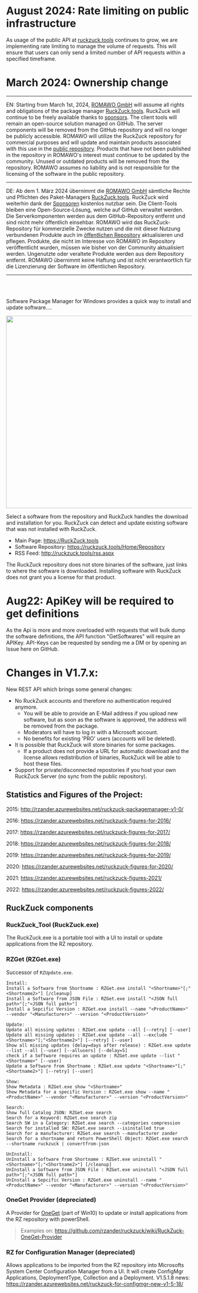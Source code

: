 # August 2024: Rate limiting on public infrastructure
As usage of the public API at [ruckzuck.tools](https://ruckzuck.tools) continues to grow, we are implementing rate limiting to manage the volume of requests. This will ensure that users can only send a limited number of API requests within a specified timeframe.

# March 2024: Ownership change
***
EN: Starting from March 1st, 2024, [ROMAWO GmbH](https://romawo.com) will assume all rights and obligations of the package manager [RuckZuck.tools](https://ruckzuck.tools/). RuckZuck will continue to be freely available thanks to [sponsors](https://ruckzuck.tools/Home/Sponsors). The client tools will remain an open-source solution managed on GitHub. The server components will be removed from the GitHub repository and will no longer be publicly accessible.
ROMAWO will utilize the RuckZuck repository for commercial purposes and will update and maintain products associated with this use in the [public repository](https://ruckzuck.tools/Home/Repository). Products that have not been published in the repository in ROMAWO's interest must continue to be updated by the community. Unused or outdated products will be removed from the repository.
ROMAWO assumes no liability and is not responsible for the licensing of the software in the public repository.
***
DE: Ab dem 1. März 2024 übernimmt die [ROMAWO GmbH](https://romawo.com) sämtliche Rechte und Pflichten des Paket-Managers [RuckZuck.tools](https://ruckzuck.tools/). RuckZuck wird weiterhin dank der [Sponsoren](https://ruckzuck.tools/Home/Sponsors) kostenlos nutzbar sein. Die Client-Tools bleiben eine Open-Source-Lösung, welche auf GitHub verwaltet werden. Die Serverkomponenten werden aus dem GitHub-Repository entfernt und sind nicht mehr öffentlich einsehbar.
ROMAWO wird das RuckZuck-Repository für kommerzielle Zwecke nutzen und die mit dieser Nutzung verbundenen Produkte auch im [öffentlichen Repository](https://ruckzuck.tools/Home/Repository) aktualisieren und pflegen. Produkte, die nicht im Interesse von ROMAWO im Repository veröffentlicht wurden, müssen wie bisher von der Community aktualisiert werden. Ungenutzte oder veraltete Produkte werden aus dem Repository entfernt.
ROMAWO übernimmt keine Haftung und ist nicht verantwortlich für die Lizenzierung der Software im öffentlichen Repository.

***

<br><br>

Software Package Manager for Windows provides a quick way to install and update software....

<img src="https://cloud.githubusercontent.com/assets/11909453/24813479/7340c22a-1bce-11e7-8df7-a0d8236775df.png" width="520">


Select a software from the repository and RuckZuck handles the download and installation for you.
 RuckZuck can detect and update existing software that was not installed with RuckZuck. 

 * Main Page: https://RuckZuck.tools
 * Software Repository: https://ruckzuck.tools/Home/Repository
 * RSS Feed: http://ruckzuck.tools/rss.aspx

 The RuckZuck repository does not store binaries of the software, just links to where the software is downloaded. Installing software with RuckZuck does not grant you a license for that product.



# Aug22: ApiKey will be required to get definitions
As the Api is more and more overloaded with requests that will bulk dump the software definitions, the API function "GetSoftwares" will require an APIKey. API-Keys can be requested by sending me a DM or by opening an Issue here on GitHub.

# Changes in V1.7.x:

New REST API which brings some general changes:
* No RuckZuck accounts and therefore no authentication required anymore. 
  * You will be able to provide an E-Mail address if you upload new software, but as soon as the software is approved, the address will be removed from the package.
  * Moderators will have to log in with a Microsoft account.
  * No benefits for existing 'PRO' users (accounts will be deleted).
* It is possible that RuckZuck will store binaries for some packages.
  * If a product does not provide a URL for automatic download and the license allows redistribution of binaries, RuckZuck will be able to host these files.
* Support for private/disconnected repostories if you host your own RuckZuck Server (no sync from the public repository).

## Statistics and Figures of the Project: 

2015:  http://rzander.azurewebsites.net/ruckzuck-packagemanager-v1-0/ 

2016:  https://rzander.azurewebsites.net/ruckzuck-figures-for-2016/ 

2017:  https://rzander.azurewebsites.net/ruckzuck-figures-for-2017/

2018:  https://rzander.azurewebsites.net/ruckzuck-figures-for-2018/

2019: https://rzander.azurewebsites.net/ruckzuck-figures-for-2019/

2020: https://rzander.azurewebsites.net/ruckzuck-figures-for-2020/

2021: https://rzander.azurewebsites.net/ruckzuck-figures-2021/

2022: https://rzander.azurewebsites.net/ruckzuck-figures-2022/

## RuckZuck components
### RuckZuck_Tool (RuckZuck.exe)
The RuckZuck.exe is a portable tool with a UI to install or update applications from the RZ repository.

### RZGet (RZGet.exe)
Successor of `RZUpdate.exe`.
```
Install:
Install a Software from Shortname : RZGet.exe install "<Shortname>"[;"<Shortname2>"] [/cleanup]
Install a Software from JSON File : RZGet.exe install "<JSON full path>"[;"<JSON full path>"]
Install a Sepcific Version : RZGet.exe install --name "<ProductName>" --vendor "<Manufacturer>" --version "<ProductVersion>"

Update:
Update all missing updates : RZGet.exe update --all [--retry] [--user]
Update all missing updates : RZGet.exe update --all --exclude "<Shortname>"[;"<Shortname2>"] [--retry] [--user]
Show all missing updates (delay=days after release) : RZGet.exe update --list --all [--user] [--allusers] [--delay=5]
check if a Software requires an update : RZGet.exe update --list "<Shortname>" [--user]
Update a Software from Shortname : RZGet.exe update "<Shortname>"[;"<Shortname2>"] [--retry] [--user]

Show:
Show Metadata : RZGet.exe show "<Shortname>"
Show Metadata for a specific Version : RZGet.exe show --name "<ProductName>" --vendor "<Manufacturer>" --version "<ProductVersion>"

Search:
Show full Catalog JSON: RZGet.exe search
Search for a Keyword: RZGet.exe search zip
Search SW in a Category: RZGet.exe search --categories compression
Search for installed SW: RZGet.exe search --isinstalled true
Search for a manufacturer: RZGet.exe search --manufacturer zander
Search for a shortname and return PowerShell Object: RZGet.exe search --shortname ruckzuck | convertfrom-json

UnInstall:
UnInstall a Software from Shortname : RZGet.exe uninstall "<Shortname>"[;"<Shortname2>"] [/cleanup]
UnInstall a Software from JSON File : RZGet.exe uninstall "<JSON full path>"[;"<JSON full path>"]
UnInstall a Sepcific Version : RZGet.exe uninstall --name "<ProductName>" --vendor "<Manufacturer>" --version "<ProductVersion>"
```

### OneGet Provider (depreciated)
A Provider for [OneGet](https://github.com/OneGet/oneget) (part of Win10) to update or install applications from the RZ repository with powerShell.

> Examples on: https://github.com/rzander/ruckzuck/wiki/RuckZuck-OneGet-Provider

### RZ for Configuration Manager (depreciated)
Allows applications to be imported from the RZ repository into Microsofts System Center Configuration Manager from a UI. It will create ConfigMgr Applications, DeploymentType, Collection and a Deployment. V1.5.1.8 news: https://rzander.azurewebsites.net/ruckzuck-for-configmgr-new-v1-5-18/


